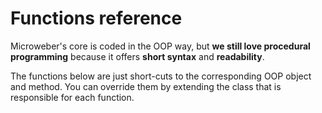 
Functions reference
===


Microweber's core is coded in the OOP way, but **we still love procedural programming** because it offers **short syntax** and **readability**. 

The functions below are just short-cuts to the corresponding OOP object and method. You can override them by extending the class that is responsible for each function. 




 